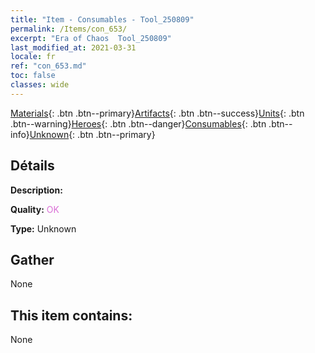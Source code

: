 ```yaml
---
title: "Item - Consumables - Tool_250809"
permalink: /Items/con_653/
excerpt: "Era of Chaos  Tool_250809"
last_modified_at: 2021-03-31
locale: fr
ref: "con_653.md"
toc: false
classes: wide
---
```

 [Materials](/fr/Items/){: .btn .btn--primary}[Artifacts](/fr/Items/Artifacts/){: .btn .btn--success}[Units](/fr/Items/Units/){: .btn .btn--warning}[Heroes](/fr/Items/Heroes/){: .btn .btn--danger}[Consumables](/fr/Items/Consumables/){: .btn .btn--info}[Unknown](/fr/Items/Unknown/){: .btn .btn--primary}

## Détails
 **Description:** 

 **Quality:** <span style="color: #DA70D6">OK</span>

 **Type:** Unknown

## Gather

  None

## This item contains:

  None

